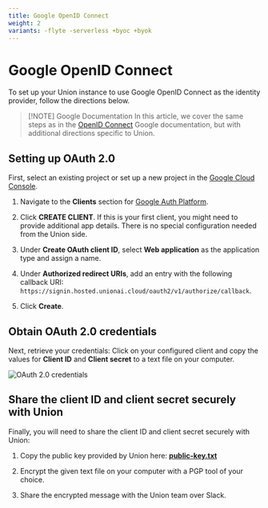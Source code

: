 ```yaml
---
title: Google OpenID Connect
weight: 2
variants: -flyte -serverless +byoc +byok
---
```


# Google OpenID Connect

To set up your Union instance to use Google OpenID Connect as the identity provider, follow the directions below.

> [!NOTE] Google Documentation
> In this article, we cover the same steps as in the
> [OpenID Connect](https://developers.google.com/identity/openid-connect/openid-connect) Google documentation,
> but with additional directions specific to Union.

## Setting up OAuth 2.0

First, select an existing project or set up a new project in the
[Google Cloud Console](https://console.cloud.google.com).

1. Navigate to the **Clients** section for [Google Auth Platform](https://console.cloud.google.com/auth/).

2. Click **CREATE CLIENT**. If this is your first client, you might need to provide additional app details. There is no special configuration needed from the Union side.

3. Under **Create OAuth client ID**, select **Web application** as the application type and assign a name.

4. Under **Authorized redirect URIs**, add an entry with the following callback URI:
   `https://signin.hosted.unionai.cloud/oauth2/v1/authorize/callback`.

5. Click **Create**.

## Obtain OAuth 2.0 credentials

Next, retrieve your credentials: Click on your configured client and copy the values for **Client ID** and **Client secret** to a text file on your computer.

![OAuth 2.0 credentials](/_static/images/user-guide/data-plane-setup/single-sign-on-setup/google-oidc/oauth-credentials.png)

## Share the client ID and client secret securely with Union

Finally, you will need to share the client ID and client secret securely with Union:

1. Copy the public key provided by Union here: [**public-key.txt**](/_static/public/public-key.txt)

2. Encrypt the given text file on your computer with a PGP tool of your choice.

3. Share the encrypted message with the Union team over Slack.
